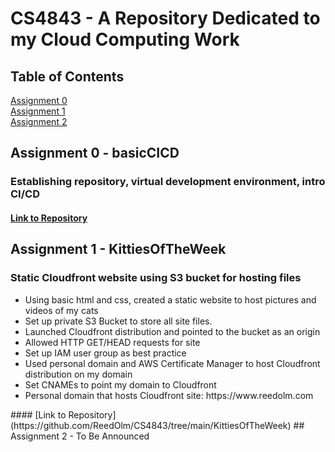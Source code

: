 # CS4843 - A Repository Dedicated to my Cloud Computing Work

## Table of Contents
[Assignment 0](#Assignment0)</br>
[Assignment 1](#Assignment1)</br>
[Assignment 2](#Assignment2)

## Assignment 0 - basicCICD <a name="Assignment0"></a>
### Establishing repository, virtual development environment, intro CI/CD
#### [Link to Repository](https://github.com/ReedOlm/CS4843/tree/main/basicCICD)

## Assignment 1 - KittiesOfTheWeek <a name="Assignment1"></a>
### Static Cloudfront website using S3 bucket for hosting files
<ul>
  <li>Using basic html and css, created a static website to host pictures and videos of my cats</li>
  <li>Set up private S3 Bucket to store all site files.</li>
  <li>Launched Cloudfront distribution and pointed to the bucket as an origin</li>
  <li>Allowed HTTP GET/HEAD requests for site</li>
  <li>Set up IAM user group as best practice</li>
  <li>Used personal domain and AWS Certificate Manager to host Cloudfront distribution on my domain</li>
  <li>Set CNAMEs to point my domain to Cloudfront</li>
  <li>Personal domain that hosts Cloudfront site: https://www.reedolm.com</li>
</ul>
#### [Link to Repository](https://github.com/ReedOlm/CS4843/tree/main/KittiesOfTheWeek)
## Assignment 2 - To Be Announced <a name="Assignment2"></a>
